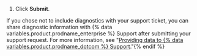 1. Click **Submit**.


If you chose not to include diagnostics with your support ticket, you can share diagnostic information with {% data variables.product.prodname_enterprise %} Support after submitting your support request. For more information, see "[Providing data to {% data variables.product.prodname_dotcom %} Support](/enterprise/admin/guides/enterprise-support/providing-data-to-github-support)."{% endif %}
